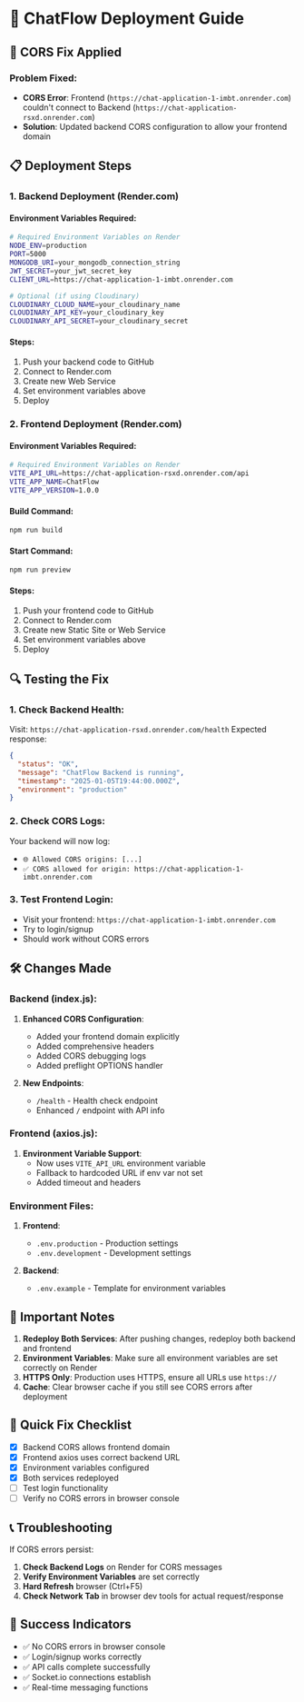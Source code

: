 # 🚀 ChatFlow Deployment Guide

## 🔧 CORS Fix Applied

### Problem Fixed:
- **CORS Error**: Frontend (`https://chat-application-1-imbt.onrender.com`) couldn't connect to Backend (`https://chat-application-rsxd.onrender.com`)
- **Solution**: Updated backend CORS configuration to allow your frontend domain

## 📋 Deployment Steps

### 1. Backend Deployment (Render.com)

#### Environment Variables Required:
```bash
# Required Environment Variables on Render
NODE_ENV=production
PORT=5000
MONGODB_URI=your_mongodb_connection_string
JWT_SECRET=your_jwt_secret_key
CLIENT_URL=https://chat-application-1-imbt.onrender.com

# Optional (if using Cloudinary)
CLOUDINARY_CLOUD_NAME=your_cloudinary_name
CLOUDINARY_API_KEY=your_cloudinary_key
CLOUDINARY_API_SECRET=your_cloudinary_secret
```

#### Steps:
1. Push your backend code to GitHub
2. Connect to Render.com
3. Create new Web Service
4. Set environment variables above
5. Deploy

### 2. Frontend Deployment (Render.com)

#### Environment Variables Required:
```bash
# Required Environment Variables on Render
VITE_API_URL=https://chat-application-rsxd.onrender.com/api
VITE_APP_NAME=ChatFlow
VITE_APP_VERSION=1.0.0
```

#### Build Command:
```bash
npm run build
```

#### Start Command:
```bash
npm run preview
```

#### Steps:
1. Push your frontend code to GitHub
2. Connect to Render.com
3. Create new Static Site or Web Service
4. Set environment variables above
5. Deploy

## 🔍 Testing the Fix

### 1. Check Backend Health:
Visit: `https://chat-application-rsxd.onrender.com/health`
Expected response:
```json
{
  "status": "OK",
  "message": "ChatFlow Backend is running",
  "timestamp": "2025-01-05T19:44:00.000Z",
  "environment": "production"
}
```

### 2. Check CORS Logs:
Your backend will now log:
- `🌐 Allowed CORS origins: [...]`
- `✅ CORS allowed for origin: https://chat-application-1-imbt.onrender.com`

### 3. Test Frontend Login:
- Visit your frontend: `https://chat-application-1-imbt.onrender.com`
- Try to login/signup
- Should work without CORS errors

## 🛠️ Changes Made

### Backend (index.js):
1. **Enhanced CORS Configuration**:
   - Added your frontend domain explicitly
   - Added comprehensive headers
   - Added CORS debugging logs
   - Added preflight OPTIONS handler

2. **New Endpoints**:
   - `/health` - Health check endpoint
   - Enhanced `/` endpoint with API info

### Frontend (axios.js):
1. **Environment Variable Support**:
   - Now uses `VITE_API_URL` environment variable
   - Fallback to hardcoded URL if env var not set
   - Added timeout and headers

### Environment Files:
1. **Frontend**:
   - `.env.production` - Production settings
   - `.env.development` - Development settings

2. **Backend**:
   - `.env.example` - Template for environment variables

## 🚨 Important Notes

1. **Redeploy Both Services**: After pushing changes, redeploy both backend and frontend
2. **Environment Variables**: Make sure all environment variables are set correctly on Render
3. **HTTPS Only**: Production uses HTTPS, ensure all URLs use `https://`
4. **Cache**: Clear browser cache if you still see CORS errors after deployment

## 🎯 Quick Fix Checklist

- [x] Backend CORS allows frontend domain
- [x] Frontend axios uses correct backend URL
- [x] Environment variables configured
- [x] Both services redeployed
- [ ] Test login functionality
- [ ] Verify no CORS errors in browser console

## 📞 Troubleshooting

If CORS errors persist:

1. **Check Backend Logs** on Render for CORS messages
2. **Verify Environment Variables** are set correctly
3. **Hard Refresh** browser (Ctrl+F5)
4. **Check Network Tab** in browser dev tools for actual request/response

## 🎉 Success Indicators

- ✅ No CORS errors in browser console
- ✅ Login/signup works correctly  
- ✅ API calls complete successfully
- ✅ Socket.io connections establish
- ✅ Real-time messaging functions